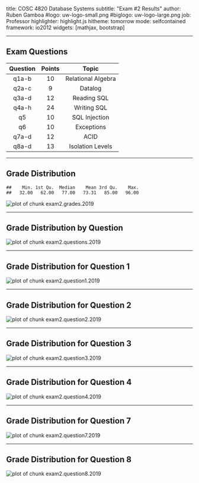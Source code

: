 title:        COSC 4820 Database Systems
subtitle:     "Exam #2 Results"
author:       Ruben Gamboa
#logo:         uw-logo-small.png
#biglogo:      uw-logo-large.png
job:          Professor
highlighter:  highlight.js
hitheme:      tomorrow
mode:         selfcontained
framework:    io2012
widgets:      [mathjax, bootstrap]

---

<style>
.title-slide {
     background-color: #EDE0CF; /* CBE7A5; #EDE0CF; ; #CA9F9D*/
     background-image: url(assets/img/uw-logo-large.png);
     background-repeat: no-repeat;
     background-position: center top;
   }
</style>

## Exam Questions




| Question | Points |       Topic        |
|:--------:|:------:|:------------------:|
|  q1a-b   |   10   | Relational Algebra |
|  q2a-c   |   9    |      Datalog       |
|  q3a-d   |   12   |    Reading SQL     |
|  q4a-h   |   24   |    Writing SQL     |
|    q5    |   10   |   SQL Injection    |
|    q6    |   10   |     Exceptions     |
|  q7a-d   |   12   |        ACID        |
|  q8a-d   |   13   |  Isolation Levels  |

---

## Grade Distribution


```
##    Min. 1st Qu.  Median    Mean 3rd Qu.    Max. 
##   32.00   62.00   77.00   73.31   85.00   96.00
```

![plot of chunk exam2.grades.2019](assets/fig/exam2.grades.2019-1.png)

---

## Grade Distribution by Question

![plot of chunk exam2.questions.2019](assets/fig/exam2.questions.2019-1.png)

---

## Grade Distribution for Question 1

![plot of chunk exam2.question1.2019](assets/fig/exam2.question1.2019-1.png)

---

## Grade Distribution for Question 2

![plot of chunk exam2.question2.2019](assets/fig/exam2.question2.2019-1.png)

---

## Grade Distribution for Question 3

![plot of chunk exam2.question3.2019](assets/fig/exam2.question3.2019-1.png)

---

## Grade Distribution for Question 4

![plot of chunk exam2.question4.2019](assets/fig/exam2.question4.2019-1.png)

---

## Grade Distribution for Question 7

![plot of chunk exam2.question7.2019](assets/fig/exam2.question7.2019-1.png)

---

## Grade Distribution for Question 8

![plot of chunk exam2.question8.2019](assets/fig/exam2.question8.2019-1.png)

